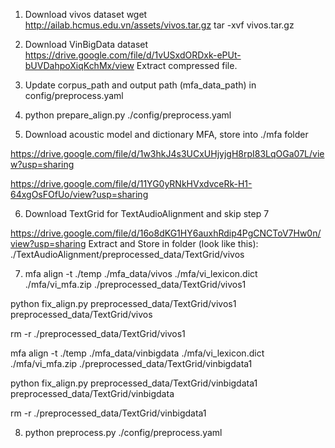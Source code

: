 1. Download vivos dataset
wget http://ailab.hcmus.edu.vn/assets/vivos.tar.gz
tar -xvf vivos.tar.gz

2. Download VinBigData dataset
https://drive.google.com/file/d/1vUSxdORDxk-ePUt-bUVDahpoXiqKchMx/view
Extract compressed file.

3. Update corpus_path and output path (mfa_data_path) in config/preprocess.yaml

4. python prepare_align.py ./config/preprocess.yaml 

5. Download acoustic model and dictionary MFA, store into ./mfa folder
   
https://drive.google.com/file/d/1w3hkJ4s3UCxUHjyjgH8rpI83LqOGa07L/view?usp=sharing

https://drive.google.com/file/d/11YG0yRNkHVxdvceRk-H1-64xgOsFOfUo/view?usp=sharing

6. Download TextGrid for TextAudioAlignment and skip step 7

https://drive.google.com/file/d/16o8dKG1HY6auxhRdip4PgCNCToV7Hw0n/view?usp=sharing
Extract and Store in folder (look like this): ./TextAudioAlignment/preprocessed_data/TextGrid/vivos

7. mfa align -t ./temp ./mfa_data/vivos ./mfa/vi_lexicon.dict ./mfa/vi_mfa.zip ./preprocessed_data/TextGrid/vivos1

python fix_align.py preprocessed_data/TextGrid/vivos1 preprocessed_data/TextGrid/vivos

rm -r ./preprocessed_data/TextGrid/vivos1

mfa align -t ./temp ./mfa_data/vinbigdata ./mfa/vi_lexicon.dict ./mfa/vi_mfa.zip ./preprocessed_data/TextGrid/vinbigdata1

python fix_align.py preprocessed_data/TextGrid/vinbigdata1 preprocessed_data/TextGrid/vinbigdata

rm -r ./preprocessed_data/TextGrid/vinbigdata1

8. python preprocess.py ./config/preprocess.yaml 
